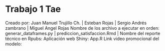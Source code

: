 # Trabajo 1 Tae
Creado por: Juan Manuel Trujillo Ch. | Esteban Rojas | Sergio Andrés zambrano | Miguel Angel Rojas
Nombre de los archivo a ejecutar en orden:  generar_dataframes.py | prediccion_satisfaccion.Rmd | 
Nombre del reporte técnico en Rpubs: 
Aplicación web Shiny: App.R
Link video promocional del modelo: 
